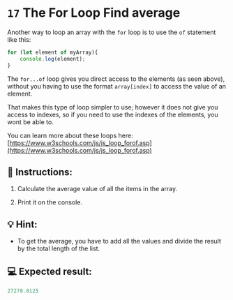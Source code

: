 # `17` The For Loop Find average

Another way to loop an array with the `for` loop is to use the `of` statement like this:

```js
for (let element of myArray){
    console.log(element);
}
```

The `for...of` loop gives you direct access to the elements (as seen above), without you having to use the format `array[index]` to access the value of an element. 

That makes this type of loop simpler to use; however it does not give you access to indexes, so if you need to use the indexes of the elements, you wont be able to. 

You can learn more about these loops here:
[https://www.w3schools.com/js/js_loop_forof.asp](https://www.w3schools.com/js/js_loop_forof.asp)

## 📝 Instructions:

1. Calculate the average value of all the items in the array.

2. Print it on the console.

## 💡 Hint:

+ To get the average, you have to add all the values and divide the result by the total length of the list.

## 💻 Expected result:

```js
27278.8125
```


